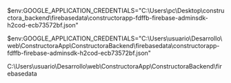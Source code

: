 $env:GOOGLE_APPLICATION_CREDENTIALS="C:\Users\pc\Desktop\constructora_backend\firebasedata\constructorapp-fdffb-firebase-adminsdk-h2cod-ecb73572bf.json"

$env:GOOGLE_APPLICATION_CREDENTIALS="C:\Users\usuario\Desarrollo\web\ConstructoraApp\ConstructoraBackend\firebasedata\constructorapp-fdffb-firebase-adminsdk-h2cod-ecb73572bf.json"

C:\Users\usuario\Desarrollo\web\ConstructoraApp\ConstructoraBackend\firebasedata